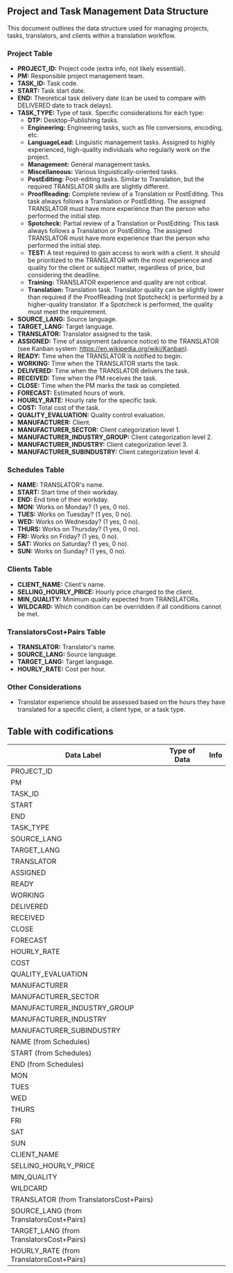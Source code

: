 

## Project and Task Management Data Structure

This document outlines the data structure used for managing projects, tasks, translators, and clients within a translation workflow.

### Project Table

* **PROJECT_ID:** Project code (extra info, not likely essential).
* **PM:** Responsible project management team.
* **TASK_ID:** Task code.
* **START:** Task start date.
* **END:** Theoretical task delivery date (can be used to compare with DELIVERED date to track delays).
* **TASK_TYPE:** Type of task. Specific considerations for each type:
    * **DTP:** Desktop-Publishing tasks.
    * **Engineering:** Engineering tasks, such as file conversions, encoding, etc.
    * **LanguageLead:** Linguistic management tasks. Assigned to highly experienced, high-quality individuals who regularly work on the project.
    * **Management:** General management tasks.
    * **Miscellaneous:** Various linguistically-oriented tasks.
    * **PostEditing:** Post-editing tasks. Similar to Translation, but the required TRANSLATOR skills are slightly different.
    * **ProofReading:** Complete review of a Translation or PostEditing. This task always follows a Translation or PostEditing. The assigned TRANSLATOR must have more experience than the person who performed the initial step.
    * **Spotcheck:** Partial review of a Translation or PostEditing. This task always follows a Translation or PostEditing. The assigned TRANSLATOR must have more experience than the person who performed the initial step.
    * **TEST:** A test required to gain access to work with a client. It should be prioritized to the TRANSLATOR with the most experience and quality for the client or subject matter, regardless of price, but considering the deadline.
    * **Training:** TRANSLATOR experience and quality are not critical.
    * **Translation:** Translation task. Translator quality can be slightly lower than required if the ProofReading (not Spotcheck) is performed by a higher-quality translator. If a Spotcheck is performed, the quality must meet the requirement.
* **SOURCE_LANG:** Source language.
* **TARGET_LANG:** Target language.
* **TRANSLATOR:** Translator assigned to the task.
* **ASSIGNED:** Time of assignment (advance notice) to the TRANSLATOR (see Kanban system: https://en.wikipedia.org/wiki/Kanban).
* **READY:** Time when the TRANSLATOR is notified to begin.
* **WORKING:** Time when the TRANSLATOR starts the task.
* **DELIVERED:** Time when the TRANSLATOR delivers the task.
* **RECEIVED:** Time when the PM receives the task.
* **CLOSE:** Time when the PM marks the task as completed.
* **FORECAST:** Estimated hours of work.
* **HOURLY_RATE:** Hourly rate for the specific task.
* **COST:** Total cost of the task.
* **QUALITY_EVALUATION:** Quality control evaluation.
* **MANUFACTURER:** Client.
* **MANUFACTURER_SECTOR:** Client categorization level 1.
* **MANUFACTURER_INDUSTRY_GROUP:** Client categorization level 2.
* **MANUFACTURER_INDUSTRY:** Client categorization level 3.
* **MANUFACTURER_SUBINDUSTRY:** Client categorization level 4.

### Schedules Table

* **NAME:** TRANSLATOR's name.
* **START:** Start time of their workday.
* **END:** End time of their workday.
* **MON:** Works on Monday? (1 yes, 0 no).
* **TUES:** Works on Tuesday? (1 yes, 0 no).
* **WED:** Works on Wednesday? (1 yes, 0 no).
* **THURS:** Works on Thursday? (1 yes, 0 no).
* **FRI:** Works on Friday? (1 yes, 0 no).
* **SAT:** Works on Saturday? (1 yes, 0 no).
* **SUN:** Works on Sunday? (1 yes, 0 no).

### Clients Table

* **CLIENT_NAME:** Client's name.
* **SELLING_HOURLY_PRICE:** Hourly price charged to the client.
* **MIN_QUALITY:** Minimum quality expected from TRANSLATORs.
* **WILDCARD:** Which condition can be overridden if all conditions cannot be met.

### TranslatorsCost+Pairs Table

* **TRANSLATOR:** Translator's name.
* **SOURCE_LANG:** Source language.
* **TARGET_LANG:** Target language.
* **HOURLY_RATE:** Cost per hour.

### Other Considerations

* Translator experience should be assessed based on the hours they have translated for a specific client, a client type, or a task type.

## Table with codifications

| Data Label                               | Type of Data | Info |
| ---------------------------------------- | ------------ | ---- |
| PROJECT_ID                               |              |      |
| PM                                       |              |      |
| TASK_ID                                  |              |      |
| START                                    |              |      |
| END                                      |              |      |
| TASK_TYPE                                |              |      |
| SOURCE_LANG                              |              |      |
| TARGET_LANG                              |              |      |
| TRANSLATOR                               |              |      |
| ASSIGNED                                 |              |      |
| READY                                    |              |      |
| WORKING                                  |              |      |
| DELIVERED                                |              |      |
| RECEIVED                                 |              |      |
| CLOSE                                    |              |      |
| FORECAST                                 |              |      |
| HOURLY_RATE                              |              |      |
| COST                                     |              |      |
| QUALITY_EVALUATION                       |              |      |
| MANUFACTURER                             |              |      |
| MANUFACTURER_SECTOR                      |              |      |
| MANUFACTURER_INDUSTRY_GROUP              |              |      |
| MANUFACTURER_INDUSTRY                    |              |      |
| MANUFACTURER_SUBINDUSTRY                 |              |      |
| NAME (from Schedules)                    |              |      |
| START (from Schedules)                   |              |      |
| END (from Schedules)                     |              |      |
| MON                                      |              |      |
| TUES                                     |              |      |
| WED                                      |              |      |
| THURS                                    |              |      |
| FRI                                      |              |      |
| SAT                                      |              |      |
| SUN                                      |              |      |
| CLIENT_NAME                              |              |      |
| SELLING_HOURLY_PRICE                     |              |      |
| MIN_QUALITY                              |              |      |
| WILDCARD                                 |              |      |
| TRANSLATOR (from TranslatorsCost+Pairs)  |              |      |
| SOURCE_LANG (from TranslatorsCost+Pairs) |              |      |
| TARGET_LANG (from TranslatorsCost+Pairs) |              |      |
| HOURLY_RATE (from TranslatorsCost+Pairs) |              |      |